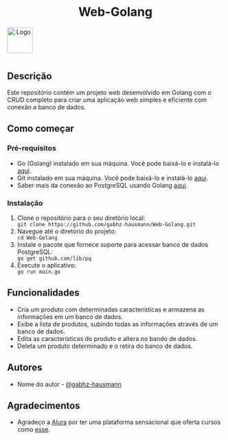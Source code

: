 <body>
<header>
    <h1>Web-Golang</h1>
    <img align="left" height="60" width="60" src="https://cdn.jsdelivr.net/gh/devicons/devicon@latest/icons/go/go-original.svg" alt="Logo">
</header>

</br>
</br>

<section>
    <h2>Descrição</h2>
    <p>Este repositório contém um projeto web desenvolvido em Golang com o CRUD completo para criar uma aplicação web simples e eficiente com conexão a banco de dados.</p>
</section>

<section>
    <h2>Como começar</h2>
    <h3>Pré-requisitos</h3>
    <ul>
        <li>Go (Golang) instalado em sua máquina. Você pode baixá-lo e instalá-lo <a href="https://golang.org/dl/">aqui</a>.</li>
        <li>Git instalado em sua máquina. Você pode baixá-lo e instalá-lo <a href="https://git-scm.com/downloads">aqui</a>.</li>
        <li>Saber mais da conexão ao PostgreSQL usando Golang <a href="https://github.com/wagnerdevocelot/GoPostgreSQL">aqui</a>.</li>
    </ul>
    <h3>Instalação</h3>
    <ol>
        <li>Clone o repositório para o seu diretório local:</li>
        <code>git clone https://github.com/gabhz-hausmann/Web-Golang.git</code>
        <li>Navegue até o diretório do projeto:</li>
        <code>cd Web-Golang</code>
        <li>Instale o pacote que fornece suporte para acessar banco de dados PostgreSQL:</li>
        <code>go get github.com/lib/pq</code>
        <li>Execute o aplicativo:</li>
        <code>go run main.go</code>
    </ol>
</section>

<section>
    <h2>Funcionalidades</h2>
    <ul>
        <li>Cria um produto com determinadas características e armazena as informações em um banco de dados.</li>
        <li>Exibe a lista de produtos, subindo todas as informações através de um banco de dados.</li>
        <li>Edita as características do produto e altera no bando de dados.</li>
        <li>Deleta um produto determinado e o retira do banco de dados.</li>
    </ul>
</section>

<section>
    <h2>Autores</h2>
    <ul>
        <li>Nome do autor - <a href="https://github.com/gabhz-hausmann">@gabhz-hausmann</a></li>
    </ul>
</section>

<section>
    <h2>Agradecimentos</h2>
    <ul>
        <li>Agradeço a <a href="https://www.alura.com.br/">Alura</a> por ter uma plataforma sensacional que oferta cursos como <a href="https://www.alura.com.br/curso-online-go-lang-web">esse</a>.</li>
    </ul>
</section>

</body>
